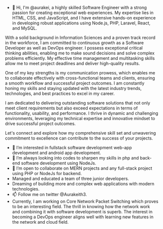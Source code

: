 - 👋 Hi, I'm @aurakei, a highly skilled Software Engineer with a strong passion for creating exceptional web experiences. My expertise lies in HTML, CSS, and JavaScript, and I have extensive hands-on experience in developing robust applications using Node.js, PHP, Laravel, React, and MySQL.

With a solid background in Information Sciences and a proven track record in the workforce, I am committed to continuous growth as a Software Developer as well as DevOps engineer. I possess exceptional critical thinking abilities, enabling me to make sound decisions and solve complex problems efficiently. My effective time management and multitasking skills allow me to meet project deadlines and deliver high-quality results.

One of my key strengths is my communication prowess, which enables me to collaborate effectively with cross-functional teams and clients, ensuring a smooth workflow and successful project outcomes. I am constantly honing my skills and staying updated with the latest industry trends, technologies, and best practices to excel in my career.

I am dedicated to delivering outstanding software solutions that not only meet client requirements but also exceed expectations in terms of functionality, usability, and performance. I thrive in dynamic and challenging environments, leveraging my technical expertise and innovative mindset to drive successful project outcomes.

Let's connect and explore how my comprehensive skill set and unwavering commitment to excellence can contribute to the success of your projects.
- 👀 I’m interested in fullstack software development web-app development and android app development.
- 🌱 I’m always looking into codes to sharpen my skills in php and back-end software development using NodeJs.
- 💞️ I’m open to collaborate on MERN projects and any full-stack project using PHP or NodeJs for backend.
- Managed and educated a team of three junior developers.
- Dreaming of building more and complex web applications with modern technologies.
- 📫 Follow me on twitter @Aurakeith3.
- Currently, I am working on Core Network Packet Switching which proves to be an interesting field. The thrill in knowing how the network work and combining it with software development is superb. The interest in becoming a DevOps engineer aligns well with learning new features in the network and cloud field.

<!---
aurakei/aurakei is a ✨ special ✨ repository because its `README.md` (this file) appears on your GitHub profile.
You can click the Preview link to take a look at your changes.
--->
